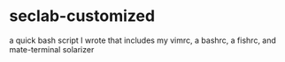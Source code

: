 seclab-customized
=================

a quick bash script I wrote that includes my vimrc, a bashrc, a fishrc, and mate-terminal solarizer